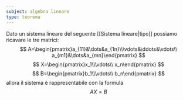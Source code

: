 ```yaml
---
subject: algebra lineare
type: teorema
---
```

Dato un sistema lineare del seguente [[Sistema lineare|tipo]] possiamo ricavare le tre matrici:
$$
A=\begin{pmatrix}a_{11}&\dots&a_{1n}\\\vdots&\ddots&\vdots\\ a_{m1}&\dots&a_{mn}\end{pmatrix}
$$
$$
X=\begin{pmatrix}x_1\\\vdots\\ x_n\end{pmatrix}
$$
$$
B=\begin{pmatrix}b_1\\\vdots\\ b_n\end{pmatrix}
$$
allora il sistema è rappresentabile con la formula
$$
AX=B
$$